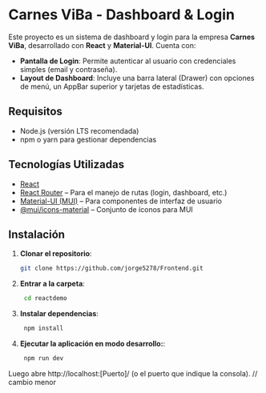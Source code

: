 # Carnes ViBa - Dashboard & Login

Este proyecto es un sistema de dashboard y login para la empresa **Carnes ViBa**, desarrollado con **React** y **Material-UI**. Cuenta con:

- **Pantalla de Login**: Permite autenticar al usuario con credenciales simples (email y contraseña).  
- **Layout de Dashboard**: Incluye una barra lateral (Drawer) con opciones de menú, un AppBar superior y tarjetas de estadísticas.  

## Requisitos

- Node.js (versión LTS recomendada)  
- npm o yarn para gestionar dependencias  

## Tecnologías Utilizadas

- [React](https://reactjs.org/)  
- [React Router](https://reactrouter.com/) – Para el manejo de rutas (login, dashboard, etc.)  
- [Material-UI (MUI)](https://mui.com/) – Para componentes de interfaz de usuario  
- [@mui/icons-material](https://mui.com/material-ui/material-icons/) – Conjunto de íconos para MUI  

## Instalación

1. **Clonar el repositorio**:
   ```bash
   git clone https://github.com/jorge5278/Frontend.git
   
2. **Entrar a la carpeta**:
   ```bash
    cd reactdemo
3. **Instalar dependencias**:
   ```bash
    npm install

3. **Ejecutar la aplicación en modo desarrollo:**:

   ```bash
    npm run dev

Luego abre http://localhost:[Puerto]/ (o el puerto que indique la consola).
// cambio menor
